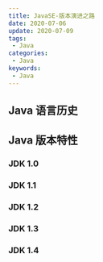 ```yaml
---
title: JavaSE-版本演进之路
date: 2020-07-06
update: 2020-07-09
tags:
 - Java
categories:
 - Java
keywords:
 - Java
---
```


## Java 语言历史

## Java 版本特性

### JDK 1.0
### JDK 1.1
### JDK 1.2
### JDK 1.3
### JDK 1.4

